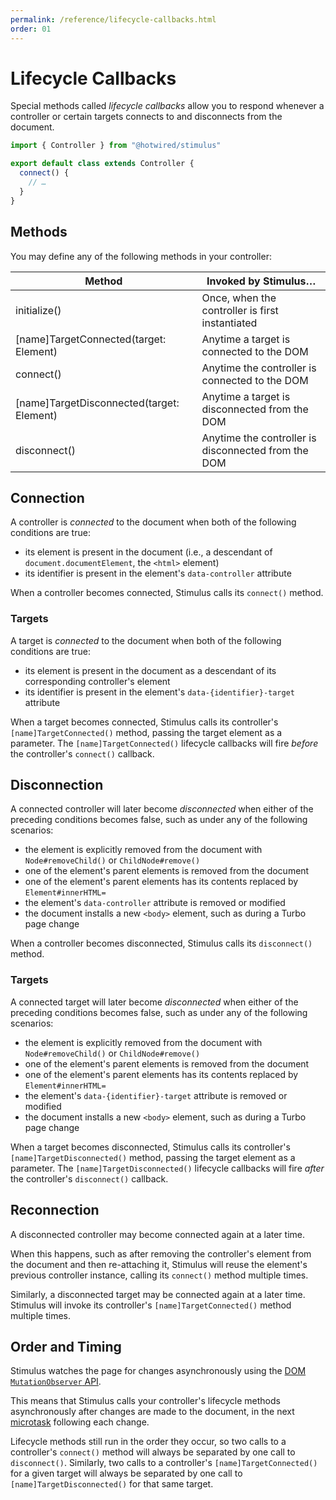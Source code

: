 ```yaml
---
permalink: /reference/lifecycle-callbacks.html
order: 01
---
```


# Lifecycle Callbacks

Special methods called _lifecycle callbacks_ allow you to respond whenever a controller or certain targets connects to and disconnects from the document.

<meta data-controller="callout" data-callout-text-value="connect()">

```js
import { Controller } from "@hotwired/stimulus"

export default class extends Controller {
  connect() {
    // …
  }
}
```

## Methods

You may define any of the following methods in your controller:

Method       | Invoked by Stimulus…
------------ | --------------------
initialize() | Once, when the controller is first instantiated
[name]TargetConnected(target: Element) | Anytime a target is connected to the DOM
connect()    | Anytime the controller is connected to the DOM
[name]TargetDisconnected(target: Element) | Anytime a target is disconnected from the DOM
disconnect() | Anytime the controller is disconnected from the DOM

## Connection

A controller is _connected_ to the document when both of the following conditions are true:

* its element is present in the document (i.e., a descendant of `document.documentElement`, the `<html>` element)
* its identifier is present in the element's `data-controller` attribute

When a controller becomes connected, Stimulus calls its `connect()` method.

### Targets

A target is _connected_ to the document when both of the following conditions are true:

* its element is present in the document as a descendant of its corresponding controller's element
* its identifier is present in the element's `data-{identifier}-target` attribute

When a target becomes connected, Stimulus calls its controller's `[name]TargetConnected()` method, passing the target element as a parameter. The `[name]TargetConnected()` lifecycle callbacks will fire *before* the controller's `connect()` callback.

## Disconnection

A connected controller will later become _disconnected_ when either of the preceding conditions becomes false, such as under any of the following scenarios:

* the element is explicitly removed from the document with `Node#removeChild()` or `ChildNode#remove()`
* one of the element's parent elements is removed from the document
* one of the element's parent elements has its contents replaced by `Element#innerHTML=`
* the element's `data-controller` attribute is removed or modified
* the document installs a new `<body>` element, such as during a Turbo page change

When a controller becomes disconnected, Stimulus calls its `disconnect()` method.

### Targets

A connected target will later become _disconnected_ when either of the preceding conditions becomes false, such as under any of the following scenarios:

* the element is explicitly removed from the document with `Node#removeChild()` or `ChildNode#remove()`
* one of the element's parent elements is removed from the document
* one of the element's parent elements has its contents replaced by `Element#innerHTML=`
* the element's `data-{identifier}-target` attribute is removed or modified
* the document installs a new `<body>` element, such as during a Turbo page change

When a target becomes disconnected, Stimulus calls its controller's `[name]TargetDisconnected()` method, passing the target element as a parameter. The `[name]TargetDisconnected()` lifecycle callbacks will fire *after* the controller's `disconnect()` callback.

## Reconnection

A disconnected controller may become connected again at a later time.

When this happens, such as after removing the controller's element from the document and then re-attaching it, Stimulus will reuse the element's previous controller instance, calling its `connect()` method multiple times.

Similarly, a disconnected target may be connected again at a later time. Stimulus will invoke its controller's `[name]TargetConnected()` method multiple times.

## Order and Timing

Stimulus watches the page for changes asynchronously using the [DOM `MutationObserver` API](https://developer.mozilla.org/en-US/docs/Web/API/MutationObserver).

This means that Stimulus calls your controller's lifecycle methods asynchronously after changes are made to the document, in the next [microtask](https://jakearchibald.com/2015/tasks-microtasks-queues-and-schedules/) following each change.

Lifecycle methods still run in the order they occur, so two calls to a controller's `connect()` method will always be separated by one call to `disconnect()`. Similarly, two calls to a controller's `[name]TargetConnected()` for a given target will always be separated by one call to `[name]TargetDisconnected()` for that same target.
